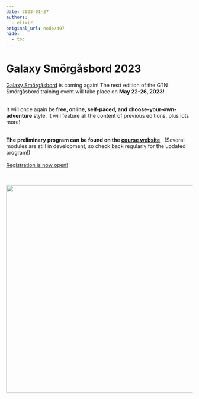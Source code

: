 ```yaml
---
date: 2023-01-27
authors:
  - elixir
original_url: node/497
hide:
  - toc
---
```


# Galaxy Smörgåsbord 2023

<p><a href="https://gallantries.github.io/video-library/events/smorgasbord3/">Galaxy Smörgåsbord</a> is coming again! The next edition of the GTN Smörgåsbord training event will take place on&nbsp;<b data-stringify-type="bold">May 22-26, 2023!&nbsp;</b></p>

<p><br />
It will once again be<b data-stringify-type="bold">&nbsp;free, online, self-paced, and choose-your-own-adventure</b>&nbsp;style. It will feature all the content of previous editions, plus lots more!</p>

<p><br />
<b data-stringify-type="bold">The preliminary program can be found on the&nbsp;</b><b data-stringify-type="bold"><a data-remove-tab-index="true" data-sk="tooltip_parent" data-stringify-link="https://gxy.io/smorgasbord3" delay="150" href="https://gxy.io/smorgasbord3" rel="noopener noreferrer" tabindex="-1" target="_blank">course website</a></b>.&nbsp; (Several modules are still in development, so check back regularly for the updated program!)&nbsp;<br />
<br />
<a data-remove-tab-index="true" data-sk="tooltip_parent" data-stringify-link="https://docs.google.com/forms/d/e/1FAIpQLSclNKwmjclGeOZuZgc19cRjovB61PNLxUZAym2UX0vOKfRLeA/viewform" delay="150" href="https://docs.google.com/forms/d/e/1FAIpQLSclNKwmjclGeOZuZgc19cRjovB61PNLxUZAym2UX0vOKfRLeA/viewform" rel="noopener noreferrer" tabindex="-1" target="_blank">Registration is now open</a><a href="https://docs.google.com/forms/d/e/1FAIpQLSclNKwmjclGeOZuZgc19cRjovB61PNLxUZAym2UX0vOKfRLeA/viewform">!</a></p>

<p>&nbsp;</p>

<p><img alt="" height="560" src="/sites/default/files/image.png" style="float:left" width="800" /></p>

<p>&nbsp;</p>

